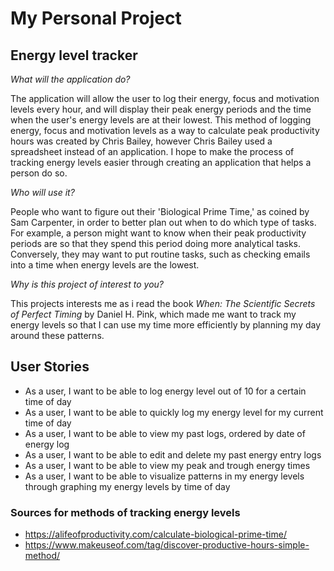 # My Personal Project

## Energy level tracker

*What will the application do?*

The application will allow the user to log their energy, focus and motivation levels every hour,
and will display their peak energy periods and the time when the user's energy levels are at their lowest. This method 
of logging energy, focus and motivation levels as a way to calculate peak productivity hours was created by Chris 
Bailey, however Chris Bailey used a spreadsheet instead of an application. I hope to make the process of tracking energy
levels easier through creating an application that helps a person do so.

*Who will use it?*

People who want to figure out their 'Biological Prime Time,' as coined by Sam Carpenter, in order to better plan out 
when to do which type of tasks. For example, a person might want to know when their peak productivity periods are
so that they spend this period doing more analytical tasks. Conversely, they may want to put routine tasks, 
such as checking emails into a time when energy levels are the lowest.

*Why is this project of interest to you?*

This projects interests me as i read the book *When: The Scientific Secrets of Perfect Timing* by Daniel H. Pink, 
which made me want to track my energy levels so that I can use my time more efficiently by planning my day around these patterns.

## User Stories
- As a user, I want to be able to log energy level out of 10 for a certain time of day
- As a user, I want to be able to quickly log my energy level for my current time of day
- As a user, I want to be able to view my past logs, ordered by date of energy log
- As a user, I want to be able to edit and delete my past energy entry logs
- As a user, I want to be able to view my peak and trough energy times
- As a user, I want to be able to visualize patterns in my energy levels through graphing my energy levels by time of day

### Sources for methods of tracking energy levels
- https://alifeofproductivity.com/calculate-biological-prime-time/
- https://www.makeuseof.com/tag/discover-productive-hours-simple-method/